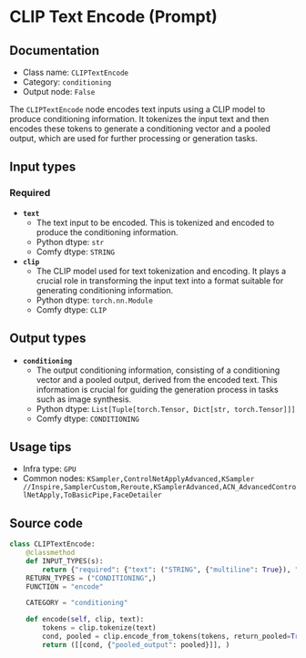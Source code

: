 # CLIP Text Encode (Prompt)
## Documentation
- Class name: `CLIPTextEncode`
- Category: `conditioning`
- Output node: `False`

The `CLIPTextEncode` node encodes text inputs using a CLIP model to produce conditioning information. It tokenizes the input text and then encodes these tokens to generate a conditioning vector and a pooled output, which are used for further processing or generation tasks.
## Input types
### Required
- **`text`**
    - The text input to be encoded. This is tokenized and encoded to produce the conditioning information.
    - Python dtype: `str`
    - Comfy dtype: `STRING`
- **`clip`**
    - The CLIP model used for text tokenization and encoding. It plays a crucial role in transforming the input text into a format suitable for generating conditioning information.
    - Python dtype: `torch.nn.Module`
    - Comfy dtype: `CLIP`
## Output types
- **`conditioning`**
    - The output conditioning information, consisting of a conditioning vector and a pooled output, derived from the encoded text. This information is crucial for guiding the generation process in tasks such as image synthesis.
    - Python dtype: `List[Tuple[torch.Tensor, Dict[str, torch.Tensor]]]`
    - Comfy dtype: `CONDITIONING`
## Usage tips
- Infra type: `GPU`
- Common nodes: `KSampler,ControlNetApplyAdvanced,KSampler //Inspire,SamplerCustom,Reroute,KSamplerAdvanced,ACN_AdvancedControlNetApply,ToBasicPipe,FaceDetailer`


## Source code
```python
class CLIPTextEncode:
    @classmethod
    def INPUT_TYPES(s):
        return {"required": {"text": ("STRING", {"multiline": True}), "clip": ("CLIP", )}}
    RETURN_TYPES = ("CONDITIONING",)
    FUNCTION = "encode"

    CATEGORY = "conditioning"

    def encode(self, clip, text):
        tokens = clip.tokenize(text)
        cond, pooled = clip.encode_from_tokens(tokens, return_pooled=True)
        return ([[cond, {"pooled_output": pooled}]], )

```
